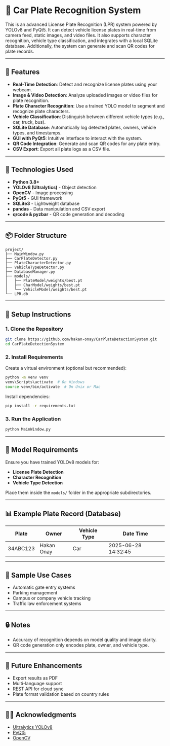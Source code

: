 
# 🚗 Car Plate Recognition System

This is an advanced License Plate Recognition (LPR) system powered by YOLOv8 and PyQt5. It can detect vehicle license plates in real-time from camera feed, static images, and video files. It also supports character recognition, vehicle type classification, and integrates with a local SQLite database. Additionally, the system can generate and scan QR codes for plate records.

---

## 🌟 Features

- **Real-Time Detection**: Detect and recognize license plates using your webcam.
- **Image & Video Detection**: Analyze uploaded images or video files for plate recognition.
- **Plate Character Recognition**: Use a trained YOLO model to segment and recognize plate characters.
- **Vehicle Classification**: Distinguish between different vehicle types (e.g., car, truck, bus).
- **SQLite Database**: Automatically log detected plates, owners, vehicle types, and timestamps.
- **GUI with PyQt5**: Intuitive interface to interact with the system.
- **QR Code Integration**: Generate and scan QR codes for any plate entry.
- **CSV Export**: Export all plate logs as a CSV file.

---

## 🧠 Technologies Used

- **Python 3.8+**
- **YOLOv8 (Ultralytics)** - Object detection
- **OpenCV** - Image processing
- **PyQt5** - GUI framework
- **SQLite3** - Lightweight database
- **pandas** - Data manipulation and CSV export
- **qrcode & pyzbar** - QR code generation and decoding

---

## 📦 Folder Structure

```
project/
├── MainWindow.py
├── CarPlateDetector.py
├── PlateCharacterDetector.py
├── VehicleTypeDetector.py
├── DatabaseManager.py
├── models/
│   ├── PlateModel/weights/best.pt
│   ├── CharModel/weights/best.pt
│   └── VehicleModel/weights/best.pt
└── LPR.db

```

---

## 🚀 Setup Instructions

### 1. Clone the Repository

```bash
git clone https://github.com/hakan-onay/CarPlateDetectionSystem.git
cd CarPlateDetectionSystem
```

### 2. Install Requirements

Create a virtual environment (optional but recommended):

```bash
python -m venv venv
venv\Scripts\activate  # On Windows
source venv/bin/activate  # On Unix or Mac
```

Install dependencies:

```bash
pip install -r requirements.txt
```

### 3. Run the Application

```bash
python MainWindow.py
```

---

## 🧪 Model Requirements

Ensure you have trained YOLOv8 models for:
- **License Plate Detection**
- **Character Recognition**
- **Vehicle Type Detection**

Place them inside the `models/` folder in the appropriate subdirectories.

---

## 📊 Example Plate Record (Database)

| Plate     | Owner       | Vehicle Type | Date Time           |
|-----------|-------------|--------------|---------------------|
| 34ABC123  | Hakan Onay  |     Car      | 2025-06-28 14:32:45 |

---

## 📸 Sample Use Cases

- Automatic gate entry systems
- Parking management
- Campus or company vehicle tracking
- Traffic law enforcement systems

---

## 🔒 Notes

- Accuracy of recognition depends on model quality and image clarity.
- QR code generation only encodes plate, owner, and vehicle type.

---

## 🧠 Future Enhancements

- Export results as PDF
- Multi-language support
- REST API for cloud sync
- Plate format validation based on country rules

---

## 🙋‍♂️ Acknowledgments

- [Ultralytics YOLOv8](https://github.com/ultralytics/ultralytics)
- [PyQt5](https://pypi.org/project/PyQt5/)
- [OpenCV](https://opencv.org/)
